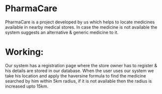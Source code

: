 # PharmaCare
PharmaCare is a project developed by us which helps to locate medicines available in nearby medical stores. In case the medicine is not available the system suggests an alternative & generic medicine to it.
# Working:
Our system has a registration page where the store owner has to register & his details are stored in our database. When the user uses our system we take his location and apply the haversine formula to find the medicine searched by him within 5km radius, if it is not available then the radius is increased upto 15km.
